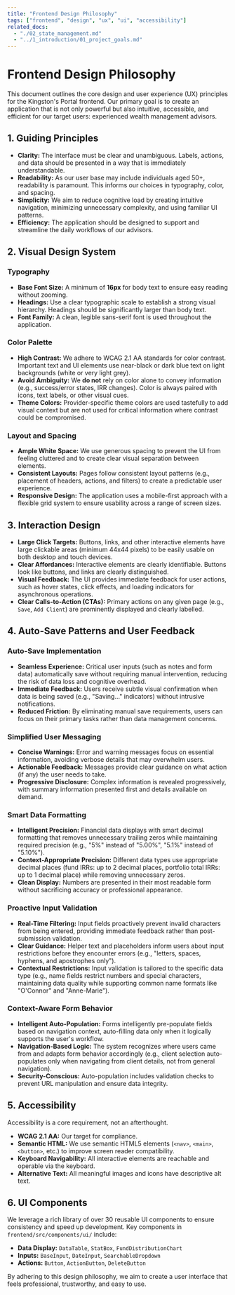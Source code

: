 ```yaml
---
title: "Frontend Design Philosophy"
tags: ["frontend", "design", "ux", "ui", "accessibility"]
related_docs:
  - "./02_state_management.md"
  - "../1_introduction/01_project_goals.md"
---
```

# Frontend Design Philosophy

This document outlines the core design and user experience (UX) principles for the Kingston's Portal frontend. Our primary goal is to create an application that is not only powerful but also intuitive, accessible, and efficient for our target users: experienced wealth management advisors.

## 1. Guiding Principles

- **Clarity:** The interface must be clear and unambiguous. Labels, actions, and data should be presented in a way that is immediately understandable.
- **Readability:** As our user base may include individuals aged 50+, readability is paramount. This informs our choices in typography, color, and spacing.
- **Simplicity:** We aim to reduce cognitive load by creating intuitive navigation, minimizing unnecessary complexity, and using familiar UI patterns.
- **Efficiency:** The application should be designed to support and streamline the daily workflows of our advisors.

## 2. Visual Design System

### Typography
- **Base Font Size:** A minimum of **16px** for body text to ensure easy reading without zooming.
- **Headings:** Use a clear typographic scale to establish a strong visual hierarchy. Headings should be significantly larger than body text.
- **Font Family:** A clean, legible sans-serif font is used throughout the application.

### Color Palette
- **High Contrast:** We adhere to WCAG 2.1 AA standards for color contrast. Important text and UI elements use near-black or dark blue text on light backgrounds (white or very light grey).
- **Avoid Ambiguity:** We **do not** rely on color alone to convey information (e.g., success/error states, IRR changes). Color is always paired with icons, text labels, or other visual cues.
- **Theme Colors:** Provider-specific theme colors are used tastefully to add visual context but are not used for critical information where contrast could be compromised.

### Layout and Spacing
- **Ample White Space:** We use generous spacing to prevent the UI from feeling cluttered and to create clear visual separation between elements.
- **Consistent Layouts:** Pages follow consistent layout patterns (e.g., placement of headers, actions, and filters) to create a predictable user experience.
- **Responsive Design:** The application uses a mobile-first approach with a flexible grid system to ensure usability across a range of screen sizes.

## 3. Interaction Design

- **Large Click Targets:** Buttons, links, and other interactive elements have large clickable areas (minimum 44x44 pixels) to be easily usable on both desktop and touch devices.
- **Clear Affordances:** Interactive elements are clearly identifiable. Buttons look like buttons, and links are clearly distinguished.
- **Visual Feedback:** The UI provides immediate feedback for user actions, such as hover states, click effects, and loading indicators for asynchronous operations.
- **Clear Calls-to-Action (CTAs):** Primary actions on any given page (e.g., `Save`, `Add Client`) are prominently displayed and clearly labelled.

## 4. Auto-Save Patterns and User Feedback

### Auto-Save Implementation
- **Seamless Experience:** Critical user inputs (such as notes and form data) automatically save without requiring manual intervention, reducing the risk of data loss and cognitive overhead.
- **Immediate Feedback:** Users receive subtle visual confirmation when data is being saved (e.g., "Saving..." indicators) without intrusive notifications.
- **Reduced Friction:** By eliminating manual save requirements, users can focus on their primary tasks rather than data management concerns.

### Simplified User Messaging
- **Concise Warnings:** Error and warning messages focus on essential information, avoiding verbose details that may overwhelm users.
- **Actionable Feedback:** Messages provide clear guidance on what action (if any) the user needs to take.
- **Progressive Disclosure:** Complex information is revealed progressively, with summary information presented first and details available on demand.

### Smart Data Formatting
- **Intelligent Precision:** Financial data displays with smart decimal formatting that removes unnecessary trailing zeros while maintaining required precision (e.g., "5%" instead of "5.00%", "5.1%" instead of "5.10%").
- **Context-Appropriate Precision:** Different data types use appropriate decimal places (fund IRRs: up to 2 decimal places, portfolio total IRRs: up to 1 decimal place) while removing unnecessary zeros.
- **Clean Display:** Numbers are presented in their most readable form without sacrificing accuracy or professional appearance.

### Proactive Input Validation
- **Real-Time Filtering:** Input fields proactively prevent invalid characters from being entered, providing immediate feedback rather than post-submission validation.
- **Clear Guidance:** Helper text and placeholders inform users about input restrictions before they encounter errors (e.g., "letters, spaces, hyphens, and apostrophes only").
- **Contextual Restrictions:** Input validation is tailored to the specific data type (e.g., name fields restrict numbers and special characters, maintaining data quality while supporting common name formats like "O'Connor" and "Anne-Marie").

### Context-Aware Form Behavior
- **Intelligent Auto-Population:** Forms intelligently pre-populate fields based on navigation context, auto-filling data only when it logically supports the user's workflow.
- **Navigation-Based Logic:** The system recognizes where users came from and adapts form behavior accordingly (e.g., client selection auto-populates only when navigating from client details, not from general navigation).
- **Security-Conscious:** Auto-population includes validation checks to prevent URL manipulation and ensure data integrity.

## 5. Accessibility

Accessibility is a core requirement, not an afterthought.
- **WCAG 2.1 AA:** Our target for compliance.
- **Semantic HTML:** We use semantic HTML5 elements (`<nav>`, `<main>`, `<button>`, etc.) to improve screen reader compatibility.
- **Keyboard Navigability:** All interactive elements are reachable and operable via the keyboard.
- **Alternative Text:** All meaningful images and icons have descriptive alt text.

## 6. UI Components

We leverage a rich library of over 30 reusable UI components to ensure consistency and speed up development. Key components in `frontend/src/components/ui/` include:
- **Data Display:** `DataTable`, `StatBox`, `FundDistributionChart`
- **Inputs:** `BaseInput`, `DateInput`, `SearchableDropdown`
- **Actions:** `Button`, `ActionButton`, `DeleteButton`

By adhering to this design philosophy, we aim to create a user interface that feels professional, trustworthy, and easy to use. 